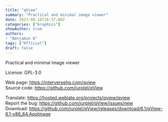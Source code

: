 ```yaml
---
title: "qView"
summary: "Practical and minimal image viewer"
date: 2023-08-16T16:57:00Z
categories: ["Graphics"]
showAuthor: true
authors:
- "Benjamin O"
tags: ["Official"]
draft: false
---
```


Practical and minimal image viewer

License: GPL-3.0

Web page: <https://interversehq.com/qview>  
Source code: <https://github.com/jurplel/qView>

Translate: <https://hosted.weblate.org/projects/qview/qview>  
Report the bug: <https://github.com/jurplel/qView/issues/new>  
Download: <https://github.com/jurplel/qView/releases/download/6.1/qView-6.1-x86_64.AppImage>
